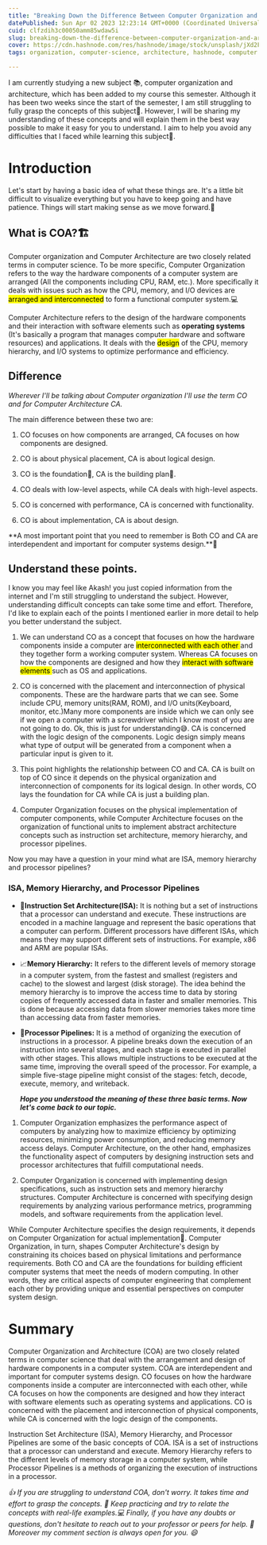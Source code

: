 ```yaml
---
title: "Breaking Down the Difference Between Computer Organization and Architecture (Part-1)"
datePublished: Sun Apr 02 2023 12:23:14 GMT+0000 (Coordinated Universal Time)
cuid: clfzdih3c00050amm85wdaw5i
slug: breaking-down-the-difference-between-computer-organization-and-architecture-part-1
cover: https://cdn.hashnode.com/res/hashnode/image/stock/unsplash/jXd2FSvcRr8/upload/256b8e79f27de4b20782e02916ae6637.jpeg
tags: organization, computer-science, architecture, hashnode, computer

---
```


I am currently studying a new subject 📚, computer organization and architecture, which has been added to my course this semester. Although it has been two weeks since the start of the semester, I am still struggling to fully grasp the concepts of this subject🤔. However, I will be sharing my understanding of these concepts and will explain them in the best way possible to make it easy for you to understand. I aim to help you avoid any difficulties that I faced while learning this subject🙌.

# Introduction

Let's start by having a basic idea of what these things are. It's a little bit difficult to visualize everything but you have to keep going and have patience. Things will start making sense as we move forward.🙂

## What is COA?🏗️

Computer organization and Computer Architecture are two closely related terms in computer science. To be more specific, Computer Organization refers to the way the hardware components of a computer system are arranged (All the components including CPU, RAM, etc.). More specifically it deals with issues such as how the CPU, memory, and I/O devices are <mark>arranged and interconnected</mark> to form a functional computer system.💻

Computer Architecture refers to the design of the hardware components and their interaction with software elements such as **operating systems** (It's basically a program that manages computer hardware and software resources) and applications. It deals with the <mark>design</mark> of the CPU, memory hierarchy, and I/O systems to optimize performance and efficiency.

## Difference

*Wherever I'll be talking about Computer organization I'll use the term CO and for Computer Architecture CA.*

The main difference between these two are:

1. CO focuses on how components are arranged, CA focuses on how components are designed.
    
2. CO is about physical placement, CA is about logical design.
    
3. CO is the foundation🧱, CA is the building plan🏢.
    
4. CO deals with low-level aspects, while CA deals with high-level aspects.
    
5. CO is concerned with performance, CA is concerned with functionality.
    
6. CO is about implementation, CA is about design.
    

\*\*A most important point that you need to remember is Both CO and CA are interdependent and important for computer systems design.\*\*🔨

## Understand these points.

I know you may feel like Akash! you just copied information from the internet and I'm still struggling to understand the subject. However, understanding difficult concepts can take some time and effort. Therefore, I'd like to explain each of the points I mentioned earlier in more detail to help you better understand the subject.

1. We can understand CO as a concept that focuses on how the hardware components inside a computer are <mark>interconnected with each other </mark> and they together form a working computer system. Whereas CA focuses on how the components are designed and how they <mark>interact with software elements </mark> such as OS and applications.
    
2. CO is concerned with the placement and interconnection of physical components. These are the hardware parts that we can see. Some include CPU, memory units(RAM, ROM), and I/O units(Keyboard, monitor, etc.)Many more components are inside which we can only see if we open a computer with a screwdriver which I know most of you are not going to do. Ok, this is just for understanding😅. CA is concerned with the logic design of the components. Logic design simply means what type of output will be generated from a component when a particular input is given to it.
    
3. This point highlights the relationship between CO and CA. CA is built on top of CO since it depends on the physical organization and interconnection of components for its logical design. In other words, CO lays the foundation for CA while CA is just a building plan.
    
4. Computer Organization focuses on the physical implementation of computer components, while Computer Architecture focuses on the organization of functional units to implement abstract architecture concepts such as instruction set architecture, memory hierarchy, and processor pipelines.
    

Now you may have a question in your mind what are ISA, memory hierarchy and processor pipelines?

### ISA, Memory Hierarchy, and Processor Pipelines

* 💾**Instruction Set Architecture(ISA):** It is nothing but a set of instructions that a processor can understand and execute. These instructions are encoded in a machine language and represent the basic operations that a computer can perform. Different processors have different ISAs, which means they may support different sets of instructions. For example, x86 and ARM are popular ISAs.
    
* 📈**Memory Hierarchy:** It refers to the different levels of memory storage in a computer system, from the fastest and smallest (registers and cache) to the slowest and largest (disk storage). The idea behind the memory hierarchy is to improve the access time to data by storing copies of frequently accessed data in faster and smaller memories. This is done because accessing data from slower memories takes more time than accessing data from faster memories.
    
* 🔄**Processor Pipelines:** It is a method of organizing the execution of instructions in a processor. A pipeline breaks down the execution of an instruction into several stages, and each stage is executed in parallel with other stages. This allows multiple instructions to be executed at the same time, improving the overall speed of the processor. For example, a simple five-stage pipeline might consist of the stages: fetch, decode, execute, memory, and writeback.
    
    ***Hope you understood the meaning of these three basic terms. Now let's come back to our topic.***
    

1. Computer Organization emphasizes the performance aspect of computers by analyzing how to maximize efficiency by optimizing resources, minimizing power consumption, and reducing memory access delays. Computer Architecture, on the other hand, emphasizes the functionality aspect of computers by designing instruction sets and processor architectures that fulfill computational needs.
    
2. Computer Organization is concerned with implementing design specifications, such as instruction sets and memory hierarchy structures. Computer Architecture is concerned with specifying design requirements by analyzing various performance metrics, programming models, and software requirements from the application level.
    

While Computer Architecture specifies the design requirements, it depends on Computer Organization for actual implementation🚀. Computer Organization, in turn, shapes Computer Architecture's design by constraining its choices based on physical limitations and performance requirements. Both CO and CA are the foundations for building efficient computer systems that meet the needs of modern computing. In other words, they are critical aspects of computer engineering that complement each other by providing unique and essential perspectives on computer system design.

# Summary

Computer Organization and Architecture (COA) are two closely related terms in computer science that deal with the arrangement and design of hardware components in a computer system. COA are interdependent and important for computer systems design. CO focuses on how the hardware components inside a computer are interconnected with each other, while CA focuses on how the components are designed and how they interact with software elements such as operating systems and applications. CO is concerned with the placement and interconnection of physical components, while CA is concerned with the logic design of the components.

Instruction Set Architecture (ISA), Memory Hierarchy, and Processor Pipelines are some of the basic concepts of COA. ISA is a set of instructions that a processor can understand and execute. Memory Hierarchy refers to the different levels of memory storage in a computer system, while Processor Pipelines is a methods of organizing the execution of instructions in a processor.

*👍 If you are struggling to understand COA, don't worry. It takes time and effort to grasp the concepts. 💪 Keep practicing and try to relate the concepts with real-life examples.💻 Finally, if you have any doubts or questions, don't hesitate to reach out to your professor or peers for help. 🤝Moreover my comment section is always open for you. 😄*